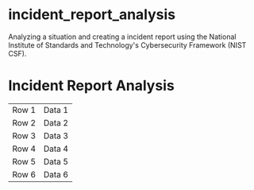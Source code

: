 # incident_report_analysis
Analyzing a situation and creating a incident report using the National Institute of Standards and Technology's Cybersecurity Framework (NIST CSF).


# Incident Report Analysis
|          |          |
|----------|----------|
| Row 1    | Data 1   |
| Row 2    | Data 2   |
| Row 3    | Data 3   |
| Row 4    | Data 4   |
| Row 5    | Data 5   |
| Row 6    | Data 6   |
